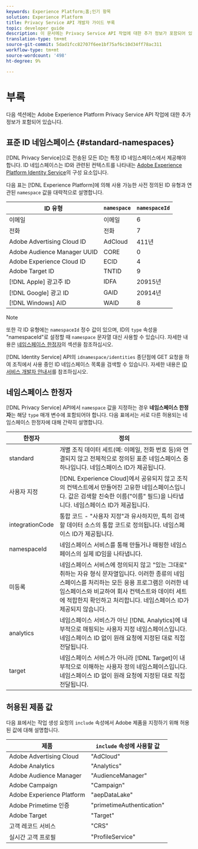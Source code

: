 ```yaml
---
keywords: Experience Platform;홈;인기 항목
solution: Experience Platform
title: Privacy Service API 개발자 가이드 부록
topic: developer guide
description: 이 문서에는 Privacy Service API 작업에 대한 추가 정보가 포함되어 있습니다.
translation-type: tm+mt
source-git-commit: 5dad1fcc82707f6ee1bf75af6c10d34ff78ac311
workflow-type: tm+mt
source-wordcount: '498'
ht-degree: 9%

---
```



# 부록

다음 섹션에는 Adobe Experience Platform Privacy Service API 작업에 대한 추가 정보가 포함되어 있습니다.

## 표준 ID 네임스페이스 {#standard-namespaces}

[!DNL Privacy Service]으로 전송된 모든 ID는 특정 ID 네임스페이스에서 제공해야 합니다. ID 네임스페이스는 ID와 관련된 컨텍스트를 나타내는 [Adobe Experience Platform Identity Service](../../identity-service/home.md)의 구성 요소입니다.

다음 표는 [!DNL Experience Platform]에 의해 사용 가능한 사전 정의된 ID 유형과 연관된 `namespace` 값을 대략적으로 설명합니다.

| ID 유형 | `namespace` | `namespaceId` |
| --- | --- | --- |
| 이메일 | 이메일 | 6 |
| 전화 | 전화 | 7 |
| Adobe Advertising Cloud ID | AdCloud | 411년 |
| Adobe Audience Manager UUID | CORE | 0 |
| Adobe Experience Cloud ID | ECID | 4 |
| Adobe Target ID | TNTID | 9 |
| [!DNL Apple] 광고주 ID | IDFA | 20915년 |
| [!DNL Google] 광고 ID | GAID | 20914년 |
| [!DNL Windows] AID | WAID | 8 |

>[!NOTE]
>
>또한 각 ID 유형에는 `namespaceId` 정수 값이 있으며, ID의 `type` 속성을 &quot;namespaceId&quot;로 설정할 때 `namespace` 문자열 대신 사용할 수 있습니다. 자세한 내용은 [네임스페이스 한정자](#namespace-qualifiers)의 섹션을 참조하십시오.

[!DNL Identity Service] API의 `idnamespace/identities` 종단점에 GET 요청을 하여 조직에서 사용 중인 ID 네임스페이스 목록을 검색할 수 있습니다. 자세한 내용은 [ID 서비스 개발자 안내서](../../identity-service/api/getting-started.md)를 참조하십시오.

## 네임스페이스 한정자

[!DNL Privacy Service] API에서 `namespace` 값을 지정하는 경우 **네임스페이스 한정자**&#x200B;는 해당 `type` 매개 변수에 포함되어야 합니다. 다음 표에서는 서로 다른 허용되는 네임스페이스 한정자에 대해 간략히 설명합니다.

| 한정자 | 정의 |
| --------- | ---------- |
| standard | 개별 조직 데이터 세트(예: 이메일, 전화 번호 등)와 연결되지 않고 전체적으로 정의된 표준 네임스페이스 중 하나입니다. 네임스페이스 ID가 제공됩니다. |
| 사용자 지정 | [!DNL Experience Cloud]에서 공유되지 않고 조직의 컨텍스트에서 만들어진 고유한 네임스페이스입니다. 값은 검색할 친숙한 이름(&quot;이름&quot; 필드)을 나타냅니다. 네임스페이스 ID가 제공됩니다. |
| integrationCode | 통합 코드 - &quot;사용자 지정&quot;과 유사하지만, 특히 검색할 데이터 소스의 통합 코드로 정의됩니다. 네임스페이스 ID가 제공됩니다. |
| namespaceId | 네임스페이스 서비스를 통해 만들거나 매핑한 네임스페이스의 실제 ID임을 나타냅니다. |
| 미등록 | 네임스페이스 서비스에 정의되지 않고 &quot;있는 그대로&quot; 취하는 자유 형식 문자열입니다. 이러한 종류의 네임스페이스를 처리하는 모든 응용 프로그램은 이러한 네임스페이스와 비교하여 회사 컨텍스트와 데이터 세트에 적합한지 확인하고 처리합니다. 네임스페이스 ID가 제공되지 않습니다. |
| analytics | 네임스페이스 서비스가 아닌 [!DNL Analytics]에 내부적으로 매핑되는 사용자 지정 네임스페이스입니다. 네임스페이스 ID 없이 원래 요청에 지정된 대로 직접 전달됩니다. |
| target | 네임스페이스 서비스가 아니라 [!DNL Target]이 내부적으로 이해하는 사용자 정의 네임스페이스입니다. 네임스페이스 ID 없이 원래 요청에 지정된 대로 직접 전달됩니다. |

## 허용된 제품 값

다음 표에서는 작업 생성 요청의 `include` 속성에서 Adobe 제품을 지정하기 위해 허용된 값에 대해 설명합니다.

| 제품 | `include` 속성에 사용할 값 |
--- | ---
| Adobe Advertising Cloud | &quot;AdCloud&quot; |
| Adobe Analytics | &quot;Analytics&quot; |
| Adobe Audience Manager | &quot;AudienceManager&quot; |
| Adobe Campaign | &quot;Campaign&quot; |
| Adobe Experience Platform | &quot;aepDataLake&quot; |
| Adobe Primetime 인증 | &quot;primetimeAuthentication&quot; |
| Adobe Target | &quot;Target&quot; |
| 고객 레코드 서비스 | &quot;CRS&quot; |
| 실시간 고객 프로필 | &quot;ProfileService&quot; |